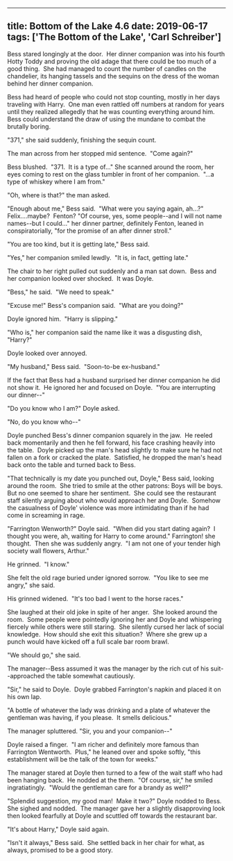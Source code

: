 
---
title: Bottom of the Lake 4.6
date: 2019-06-17
tags: ['The Bottom of the Lake', 'Carl Schreiber']
---

Bess stared longingly at the door.  Her dinner companion was into his fourth Hotty Toddy and proving the old adage that there could be too much of a good thing.  She had managed to count the number of candles on the chandelier, its hanging tassels and the sequins on the dress of the woman behind her dinner companion.

Bess had heard of people who could not stop counting, mostly in her days traveling with Harry.  One man even rattled off numbers at random for years until they realized allegedly that he was counting everything around him.  Bess could understand the draw of using the mundane to combat the brutally boring.

"371," she said suddenly, finishing the sequin count.

The man across from her stopped mid sentence.  "Come again?"

Bess blushed.  "371.  It is a type of..." She scanned around the room, her eyes coming to rest on the glass tumbler in front of her companion.  "...a type of whiskey where I am from."

"Oh, where is that?" the man asked.

"Enough about me," Bess said.  "What were you saying again, ah...?" Felix....maybe?  Fenton? "Of course, yes, some people--and I will not name names--but I could..." her dinner partner, definitely Fenton, leaned in conspiratorially, "for the promise of an after dinner stroll."

"You are too kind, but it is getting late," Bess said.

"Yes," her companion smiled lewdly.  "It is, in fact, getting late."

The chair to her right pulled out suddenly and a man sat down.  Bess and her companion looked over shocked.  It was Doyle.

"Bess," he said.  "We need to speak."

"Excuse me!" Bess's companion said.  "What are you doing?"

Doyle ignored him.  "Harry is slipping."

"Who is," her companion said the name like it was a disgusting dish, "Harry?"

Doyle looked over annoyed.

"My husband," Bess said.  "Soon-to-be ex-husband."

If the fact that Bess had a husband surprised her dinner companion he did not show it.  He ignored her and focused on Doyle.  "You are interrupting our dinner--"

"Do you know who I am?" Doyle asked.

"No, do you know who--"

Doyle punched Bess's dinner companion squarely in the jaw.  He reeled back momentarily and then he fell forward, his face crashing heavily into the table.  Doyle picked up the man's head slightly to make sure he had not fallen on a fork or cracked the plate.  Satisfied, he dropped the man's head back onto the table and turned back to Bess.

"That technically is my date you punched out, Doyle," Bess said, looking around the room.  She tried to smile at the other patrons: Boys will be boys. But no one seemed to share her sentiment.  She could see the restaurant staff silently arguing about who would approach her and Doyle.  Somehow the casualness of Doyle' violence was more intimidating than if he had come in screaming in rage.

"Farrington Wenworth?" Doyle said.  "When did you start dating again?  I thought you were, ah, waiting for Harry to come around." Farrington! she thought.  Then she was suddenly angry.  "I am not one of your tender high society wall flowers, Arthur."

He grinned.  "I know."

She felt the old rage buried under ignored sorrow.  "You like to see me angry," she said.

His grinned widened.  "It's too bad I went to the horse races."

She laughed at their old joke in spite of her anger.  She looked around the room.  Some people were pointedly ignoring her and Doyle and whispering fiercely while others were still staring.  She silently cursed her lack of social knowledge.  How should she exit this situation?  Where she grew up a punch would have kicked off a full scale bar room brawl.

"We should go," she said.

The manager--Bess assumed it was the manager by the rich cut of his suit--approached the table somewhat cautiously.

"Sir," he said to Doyle.  Doyle grabbed Farrington's napkin and placed it on his own lap.

"A bottle of whatever the lady was drinking and a plate of whatever the gentleman was having, if you please.  It smells delicious."

The manager spluttered. "Sir, you and your companion--"

Doyle raised a finger.  "I am richer and definitely more famous than Farrington Wentworth.  Plus," he leaned over and spoke softly, "this establishment will be the talk of the town for weeks."

The manager stared at Doyle then turned to a few of the wait staff who had been hanging back.  He nodded at the them.  "Of course, sir," he smiled ingratiatingly.  "Would the gentleman care for a brandy as well?"

"Splendid suggestion, my good man!  Make it two?" Doyle nodded to Bess.  She sighed and nodded.  The manager gave her a slightly disapproving look then looked fearfully at Doyle and scuttled off towards the restaurant bar.

"It's about Harry," Doyle said again.

"Isn't it always," Bess said.  She settled back in her chair for what, as always, promised to be a good story.
